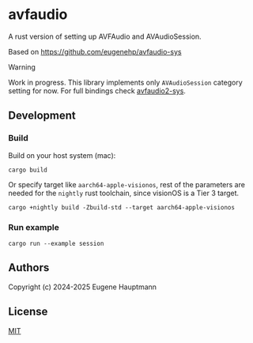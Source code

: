 # avfaudio

A rust version of setting up AVFAudio and AVAudioSession.

Based on https://github.com/eugenehp/avfaudio-sys

> [!WARNING]  
> Work in progress.
> This library implements only `AVAudioSession` category setting for now.
> For full bindings check [avfaudio2-sys](https://github.com/eugenehp/avfaudio-sys).

## Development

### Build

Build on your host system (mac):
```shell
cargo build
```

Or specify target like `aarch64-apple-visionos`, rest of the parameters are needed for the `nightly` rust toolchain, since visionOS is a Tier 3 target.

```shell
cargo +nightly build -Zbuild-std --target aarch64-apple-visionos
```

### Run example

```shell
cargo run --example session
```

## Authors

Copyright (c) 2024-2025 Eugene Hauptmann

## License

[MIT](/LICENSE)